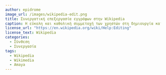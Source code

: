 ```yaml
---
author: epidrome
image_url: /images/wikipedia-edit.png
title: Συνεργατική επεξεργασία εγγράφων στην Wikipedia 
caption: Η εύκολη και καθολική συμμετοχή των χρηστών στη δημιουργία και ενημέρωση του περιεχομένου γίνεται με τη βοήθεια λογισμικού τύπου wiki, το οποίο επιτρέπει την επιτόπου επεξεργασία ενός άρθρου μέσα στο λογισμικό περιηγητή του χρήστη.
license_url: "https://en.wikipedia.org/wiki/Help:Editing"
license_text: Wikipedia
categories:
  - Σύνθεση
  - Συνεργασία
tags:
  - Wikipedia
  - Wikimedia
  - Amaya
---
```

